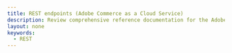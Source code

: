 ```yaml
---
title: REST endpoints (Adobe Commerce as a Cloud Service)
description: Review comprehensive reference documentation for the Adobe Commerce as a Cloud Service REST API schema.
layout: none
keywords:
  - REST
--- 
```


<RedoclyAPIBlock src="/commerce/webapi/saas-schema.yaml" />
